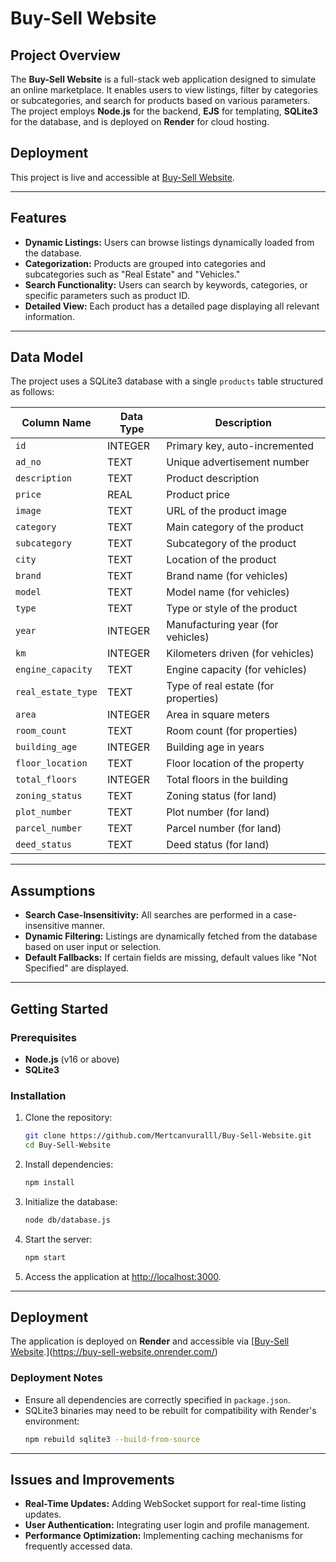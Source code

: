 # Buy-Sell Website

## Project Overview
The **Buy-Sell Website** is a full-stack web application designed to simulate an online marketplace. It enables users to view listings, filter by categories or subcategories, and search for products based on various parameters. The project employs **Node.js** for the backend, **EJS** for templating, **SQLite3** for the database, and is deployed on **Render** for cloud hosting.

## Deployment
This project is live and accessible at [Buy-Sell Website](#).

---

## Features

- **Dynamic Listings:** Users can browse listings dynamically loaded from the database.
- **Categorization:** Products are grouped into categories and subcategories such as "Real Estate" and "Vehicles."
- **Search Functionality:** Users can search by keywords, categories, or specific parameters such as product ID.
- **Detailed View:** Each product has a detailed page displaying all relevant information.

---

## Data Model

The project uses a SQLite3 database with a single `products` table structured as follows:

| Column Name         | Data Type | Description                                      |
|---------------------|-----------|--------------------------------------------------|
| `id`                | INTEGER   | Primary key, auto-incremented                   |
| `ad_no`             | TEXT      | Unique advertisement number                     |
| `description`       | TEXT      | Product description                             |
| `price`             | REAL      | Product price                                   |
| `image`             | TEXT      | URL of the product image                        |
| `category`          | TEXT      | Main category of the product                    |
| `subcategory`       | TEXT      | Subcategory of the product                      |
| `city`              | TEXT      | Location of the product                         |
| `brand`             | TEXT      | Brand name (for vehicles)                       |
| `model`             | TEXT      | Model name (for vehicles)                       |
| `type`              | TEXT      | Type or style of the product                    |
| `year`              | INTEGER   | Manufacturing year (for vehicles)               |
| `km`                | INTEGER   | Kilometers driven (for vehicles)                |
| `engine_capacity`   | TEXT      | Engine capacity (for vehicles)                  |
| `real_estate_type`  | TEXT      | Type of real estate (for properties)            |
| `area`              | INTEGER   | Area in square meters                           |
| `room_count`        | TEXT      | Room count (for properties)                     |
| `building_age`      | INTEGER   | Building age in years                           |
| `floor_location`    | TEXT      | Floor location of the property                  |
| `total_floors`      | INTEGER   | Total floors in the building                    |
| `zoning_status`     | TEXT      | Zoning status (for land)                        |
| `plot_number`       | TEXT      | Plot number (for land)                          |
| `parcel_number`     | TEXT      | Parcel number (for land)                        |
| `deed_status`       | TEXT      | Deed status (for land)                          |

---

## Assumptions

- **Search Case-Insensitivity:** All searches are performed in a case-insensitive manner.
- **Dynamic Filtering:** Listings are dynamically fetched from the database based on user input or selection.
- **Default Fallbacks:** If certain fields are missing, default values like "Not Specified" are displayed.

---

## Getting Started

### Prerequisites

- **Node.js** (v16 or above)
- **SQLite3**

### Installation

1. Clone the repository:
   ```bash
   git clone https://github.com/Mertcanvuralll/Buy-Sell-Website.git
   cd Buy-Sell-Website
   ```

2. Install dependencies:
   ```bash
   npm install
   ```

3. Initialize the database:
   ```bash
   node db/database.js
   ```

4. Start the server:
   ```bash
   npm start
   ```

5. Access the application at [http://localhost:3000](http://localhost:4000).

---

## Deployment

The application is deployed on **Render** and accessible via [[Buy-Sell Website](#).](https://buy-sell-website.onrender.com/)

### Deployment Notes

- Ensure all dependencies are correctly specified in `package.json`.
- SQLite3 binaries may need to be rebuilt for compatibility with Render's environment:
  ```bash
  npm rebuild sqlite3 --build-from-source
  ```

---

## Issues and Improvements

- **Real-Time Updates:** Adding WebSocket support for real-time listing updates.
- **User Authentication:** Integrating user login and profile management.
- **Performance Optimization:** Implementing caching mechanisms for frequently accessed data.
